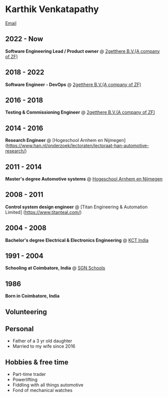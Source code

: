 # Karthik Venkatapathy

[Email](mailto:karven@posteo.nl) 

## 2022 - Now

**Software Engineering Lead / Product owner** @ [2getthere B.V.(A company of ZF)](https://www.2getthere.eu//)

## 2018 - 2022

**Software Engineer - DevOps** @ [2getthere B.V.(A company of ZF)](https://www.2getthere.eu//)

## 2016 - 2018

**Testing & Commissioning Engineer** @ [2getthere B.V.(A company of ZF)](https://www.2getthere.eu//)

## 2014 - 2016

**Research Engineer** @ [Hogeschool Arnhem en Nijmegen] (https://www.han.nl/onderzoek/lectoraten/lectoraat-han-automotive-research/)

## 2011 - 2014

**Master's degree Automotive systems** @ [Hogeschool Arnhem en Nijmegen](https://www.han.nl/)

## 2008 - 2011

**Control system design engineer** @ [Titan Engineering & Automation Limited] (https://www.titanteal.com/)

## 2004 - 2008

**Bachelor's degree Electrical & Electronics Engineering** @ [KCT India](https://www.kct.ac.in/)

## 1991 - 2004

**Schooling at Coimbatore, India** @ [SGN Schools](https://www.srigopalnaiduschools.in/)

## 1986

**Born in Coimbatore, India**

## Volunteering

## Personal 
- Father of a 3 yr old daughter
- Married to my wife since 2016

## Hobbies & free time
- Part-time trader
- Powerlifting
- Fiddling with all things automotive
- Fond of mechanical watches
  



